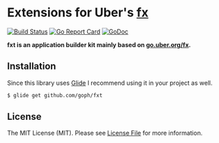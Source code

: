 # Extensions for Uber's [fx](https://github.com/uber-go/fx)

[![Build Status](https://img.shields.io/travis/goph/fxt.svg?style=flat-square)](https://travis-ci.org/goph/fxt)
[![Go Report Card](https://goreportcard.com/badge/github.com/goph/fxt?style=flat-square)](https://goreportcard.com/report/github.com/goph/fxt)
[![GoDoc](http://img.shields.io/badge/godoc-reference-5272B4.svg?style=flat-square)](https://godoc.org/github.com/goph/fxt)


**fxt is an application builder kit mainly based on [go.uber.org/fx](https://go.uber.org/fx).**


## Installation

Since this library uses [Glide](http://glide.sh/) I recommend using it in your
project as well.

```bash
$ glide get github.com/goph/fxt
```


## License

The MIT License (MIT). Please see [License File](LICENSE) for more information.
